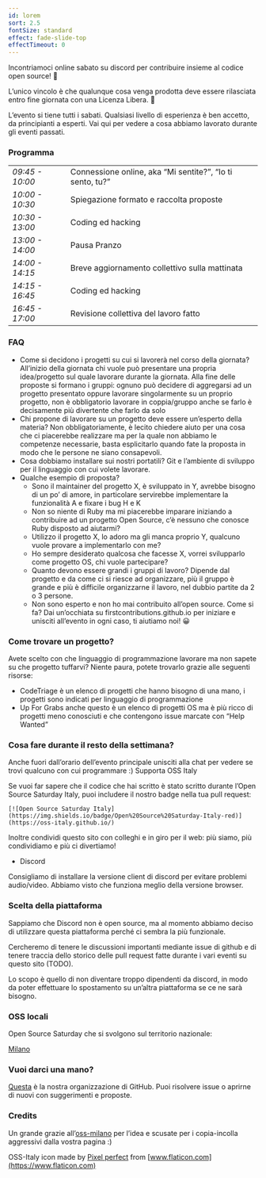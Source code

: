 ```yaml
---
id: lorem
sort: 2.5
fontSize: standard
effect: fade-slide-top
effectTimeout: 0
---
```


Incontriamoci online sabato su discord per contribuire insieme al codice open source! 🚀

L’unico vincolo è che qualunque cosa venga prodotta deve essere rilasciata entro fine giornata con una Licenza Libera. 🌈

L’evento si tiene tutti i sabati. Qualsiasi livello di esperienza è ben accetto, da principianti a esperti. Vai qui per vedere a cosa abbiamo lavorato durante gli eventi passati.

### Programma

<table cellpadding="0" cellspacing="0">
  <tbody>
    <tr>
      <td><em>09:45 - 10:00</em></td>
      <td>Connessione online, aka “Mi sentite?”, “Io ti sento, tu?”</td>
    </tr>
    <tr>
      <td><em>10:00 - 10:30</em></td>
      <td>Spiegazione formato e raccolta proposte</td>
    </tr>
    <tr>
      <td><em>10:30 - 13:00</em></td>
      <td>Coding ed hacking</td>
    </tr>
    <tr>
      <td><em>13:00 - 14:00</em></td>
      <td>Pausa Pranzo</td>
    </tr>
    <tr>
      <td><em>14:00 - 14:15</em></td>
      <td>Breve aggiornamento collettivo sulla mattinata</td>
    </tr>
    <tr>
      <td><em>14:15 - 16:45</em></td>
      <td>Coding ed hacking</td>
    </tr>
    <tr>
      <td><em>16:45 - 17:00</em></td>
      <td>Revisione collettiva del lavoro fatto</td>
    </tr>
  </tbody>
</table>


### FAQ

- Come si decidono i progetti su cui si lavorerà nel corso della giornata? All’inizio della giornata chi vuole può presentare una propria idea/progetto sul quale lavorare durante la giornata. Alla fine delle proposte si formano i gruppi: ognuno può decidere di aggregarsi ad un progetto presentato oppure lavorare singolarmente su un proprio progetto, non è obbligatorio lavorare in coppia/gruppo anche se farlo è decisamente più divertente che farlo da solo
- Chi propone di lavorare su un progetto deve essere un’esperto della materia? Non obbligatoriamente, è lecito chiedere aiuto per una cosa che ci piacerebbe realizzare ma per la quale non abbiamo le competenze necessarie, basta esplicitarlo quando fate la proposta in modo che le persone ne siano consapevoli.
- Cosa dobbiamo installare sui nostri portatili? Git e l’ambiente di sviluppo per il linguaggio con cui volete lavorare.
- Qualche esempio di proposta?
    - Sono il maintainer del progetto X, è sviluppato in Y, avrebbe bisogno di un po’ di amore, in particolare servirebbe implementare la funzionalità A e fixare i bug H e K
    - Non so niente di Ruby ma mi piacerebbe imparare iniziando a contribuire ad un progetto Open Source, c’è nessuno che conosce Ruby disposto ad aiutarmi?
    - Utilizzo il progetto X, lo adoro ma gli manca proprio Y, qualcuno vuole provare a implementarlo con me?
    - Ho sempre desiderato qualcosa che facesse X, vorrei svilupparlo come progetto OS, chi vuole partecipare?
    - Quanto devono essere grandi i gruppi di lavoro? Dipende dal progetto e da come ci si riesce ad organizzare, più il gruppo è grande e più è difficile organizzarne il lavoro, nel dubbio partite da 2 o 3 persone.
    - Non sono esperto e non ho mai contribuito all’open source. Come si fa? Dai un’occhiata su firstcontributions.github.io per iniziare e unisciti all’evento in ogni caso, ti aiutiamo noi! 😀

### Come trovare un progetto?

Avete scelto con che linguaggio di programmazione lavorare ma non sapete su che progetto tuffarvi? Niente paura, potete trovarlo grazie alle seguenti risorse:

- CodeTriage è un elenco di progetti che hanno bisogno di una mano, i progetti sono indicati per linguaggio di programmazione
- Up For Grabs anche questo è un elenco di progetti OS ma è più ricco di progetti meno conosciuti e che contengono issue marcate con “Help Wanted”

### Cosa fare durante il resto della settimana?

Anche fuori dall’orario dell’evento principale unisciti alla chat per vedere se trovi qualcuno con cui programmare :)
Supporta OSS Italy

Se vuoi far sapere che il codice che hai scritto è stato scritto durante l’Open Source Saturday Italy, puoi includere il nostro badge nella tua pull request:

<pre><code>[![Open Source Saturday Italy](https://img.shields.io/badge/Open%20Source%20Saturday-Italy-red)](https://oss-italy.github.io/)</code></pre>

Inoltre condividi questo sito con colleghi e in giro per il web: più siamo, più condividiamo e più ci divertiamo!
- Discord

Consigliamo di installare la versione client di discord per evitare problemi audio/video. Abbiamo visto che funziona meglio della versione browser.

### Scelta della piattaforma

Sappiamo che Discord non è open source, ma al momento abbiamo deciso di utilizzare questa piattaforma perché ci sembra la più funzionale.

Cercheremo di tenere le discussioni importanti mediante issue di github e di tenere traccia dello storico delle pull request fatte durante i vari eventi su questo sito (TODO).

Lo scopo è quello di non diventare troppo dipendenti da discord, in modo da poter effettuare lo spostamento su un’altra piattaforma se ce ne sarà bisogno.

### OSS locali

Open Source Saturday che si svolgono sul territorio nazionale:

[Milano](https://www.meetup.com/it-IT/Open-Source-Saturday-Milano/)

### Vuoi darci una mano?

[Questa](https://github.com/oss-italy) è la nostra organizzazione di GitHub. Puoi risolvere issue o aprirne di nuovi con suggerimenti e proposte.

### Credits
 
Un grande grazie all’[oss-milano](https://www.meetup.com/it-IT/Open-Source-Saturday-Milano/) per l’idea e scusate per i copia-incolla aggressivi dalla vostra pagina :)

OSS-Italy icon made by [Pixel perfect](https://www.flaticon.com/authors/pixel-perfect) from [www.flaticon.com](https://www.flaticon.com)
